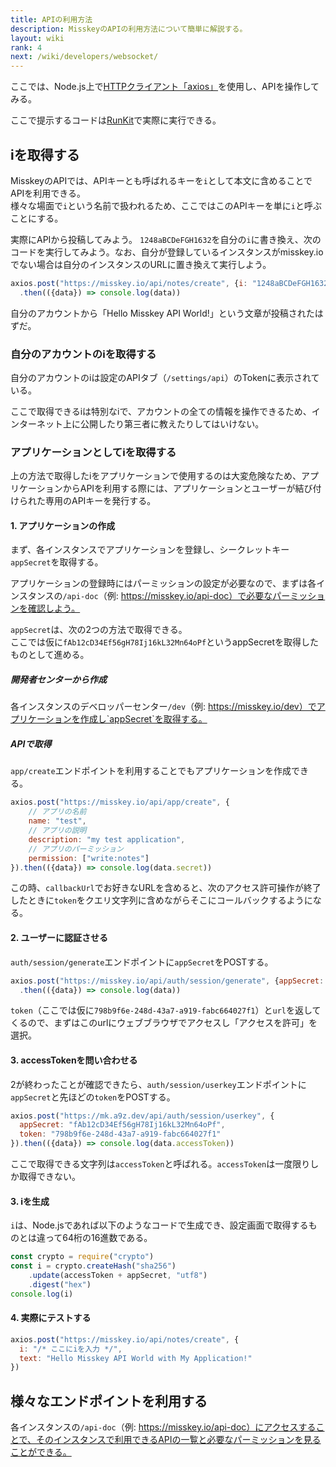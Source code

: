 ```yaml
---
title: APIの利用方法
description: MisskeyのAPIの利用方法について簡単に解説する。
layout: wiki
rank: 4
next: /wiki/developers/websocket/
---
```

ここでは、Node.js上で[HTTPクライアント「axios」](https://github.com/axios/axios)を使用し、APIを操作してみる。

ここで提示するコードは[RunKit](https://npm.runkit.com/axios)で実際に実行できる。

## iを取得する
MisskeyのAPIでは、APIキーとも呼ばれるキーを`i`として本文に含めることでAPIを利用できる。  
様々な場面で`i`という名前で扱われるため、ここではこのAPIキーを単に`i`と呼ぶことにする。

実際にAPIから投稿してみよう。
`1248aBCDeFGH1632`を自分の`i`に書き換え、次のコードを実行してみよう。なお、自分が登録しているインスタンスがmisskey.ioでない場合は自分のインスタンスのURLに置き換えて実行しよう。

```javascript
axios.post("https://misskey.io/api/notes/create", {i: "1248aBCDeFGH1632", text: "Hello Misskey API World!"})
  .then(({data}) => console.log(data))
```

自分のアカウントから「Hello Misskey API World!」という文章が投稿されたはずだ。

### 自分のアカウントのiを取得する
自分のアカウントのiは設定のAPIタブ（`/settings/api`）のTokenに表示されている。

ここで取得できるiは特別なiで、アカウントの全ての情報を操作できるため、インターネット上に公開したり第三者に教えたりしてはいけない。

### アプリケーションとしてiを取得する
上の方法で取得したiをアプリケーションで使用するのは大変危険なため、アプリケーションからAPIを利用する際には、アプリケーションとユーザーが結び付けられた専用のAPIキーを発行する。

#### 1. アプリケーションの作成
まず、各インスタンスでアプリケーションを登録し、シークレットキー`appSecret`を取得する。

アプリケーションの登録時にはパーミッションの設定が必要なので、まずは各インスタンスの`/api-doc`（例: https://misskey.io/api-doc）で必要なパーミッションを確認しよう。

`appSecret`は、次の2つの方法で取得できる。  
ここでは仮に`fAb12cD34Ef56gH78Ij16kL32Mn64oPf`というappSecretを取得したものとして進める。

##### 開発者センターから作成
各インスタンスのデベロッパーセンター`/dev`（例: https://misskey.io/dev）でアプリケーションを作成し`appSecret`を取得する。

##### APIで取得
`app/create`エンドポイントを利用することでもアプリケーションを作成できる。

```javascript
axios.post("https://misskey.io/api/app/create", {
    // アプリの名前
    name: "test",
    // アプリの説明
    description: "my test application",
    // アプリのパーミッション
    permission: ["write:notes"]
}).then(({data}) => console.log(data.secret))
```

この時、`callbackUrl`でお好きなURLを含めると、次のアクセス許可操作が終了したときに`token`をクエリ文字列に含めながらそこにコールバックするようになる。

#### 2. ユーザーに認証させる
`auth/session/generate`エンドポイントに`appSecret`をPOSTする。

```javascript
axios.post("https://misskey.io/api/auth/session/generate", {appSecret: "fAb12cD34Ef56gH78Ij16kL32Mn64oPf"})
  .then(({data}) => console.log(data))
```

`token`（ここでは仮に`798b9f6e-248d-43a7-a919-fabc664027f1`）と`url`を返してくるので、まずはこのurlにウェブブラウザでアクセスし「アクセスを許可」を選択。

#### 3. accessTokenを問い合わせる
2が終わったことが確認できたら、`auth/session/userkey`エンドポイントに`appSecret`と先ほどの`token`をPOSTする。

```javascript
axios.post("https://mk.a9z.dev/api/auth/session/userkey", {
  appSecret: "fAb12cD34Ef56gH78Ij16kL32Mn64oPf",
  token: "798b9f6e-248d-43a7-a919-fabc664027f1"
}).then(({data}) => console.log(data.accessToken))
```

ここで取得できる文字列は`accessToken`と呼ばれる。`accessToken`は一度限りしか取得できない。

#### 3. iを生成
`i`は、Node.jsであれば以下のようなコードで生成でき、設定画面で取得するものとは違って64桁の16進数である。

```javascript
const crypto = require("crypto")
const i = crypto.createHash("sha256")
    .update(accessToken + appSecret, "utf8")
    .digest("hex")
console.log(i)
```

#### 4. 実際にテストする
```javascript
axios.post("https://misskey.io/api/notes/create", {
  i: "/* ここにiを入力 */",
  text: "Hello Misskey API World with My Application!"
})
```

## 様々なエンドポイントを利用する
各インスタンスの`/api-doc`（例: https://misskey.io/api-doc）にアクセスすることで、そのインスタンスで利用できるAPIの一覧と必要なパーミッションを見ることができる。
